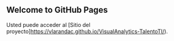 ## Welcome to GitHub Pages

Usted puede acceder al [Sitio del proyecto]https://vlarandac.github.io/VisualAnalytics-TalentoTI/).
